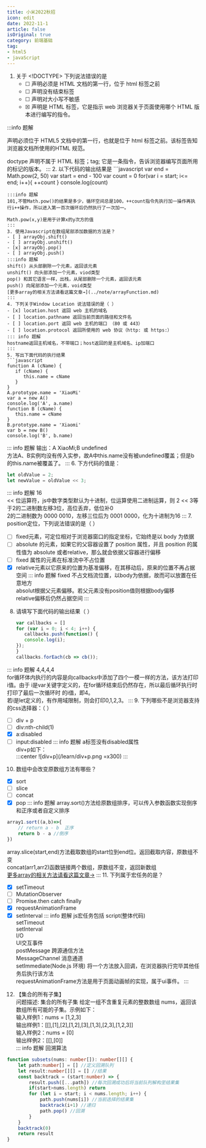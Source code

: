 ```yaml
---
title: 小米2022秋招
icon: edit
date: 2022-11-1
article: false
isOriginal: true
category: 前端基础
tag:
- html5
- javaScript
---
```


1. 关于 <!DOCTYPE> 下列说法错误的是
   - [ ] <!DOCTYPE> 声明必须是 HTML 文档的第一行，位于 html 标签之前
   - [ ] <!DOCTYPE> 声明没有结束标签 
   - [ ] <!DOCTYPE> 声明对大小写不敏感
   - [x] <!DOCTYPE> 声明是 HTML 标签，它是指示 web 浏览器关于页面使用哪个 HTML 版本进行编写的指令。
:::info 题解
<!DOCTYPE> 声明必须位于 HTML5 文档中的第一行，也就是位于 html 标签之前。该标签告知浏览器文档所使用的HTML 规范。

doctype 声明不属于 HTML 标签；tag; 它是一条指令，告诉浏览器编写页面所用的标记的版本。
:::
2. 以下代码的输出结果是
    ```javascript
    var end = Math.pow(2, 50)
    var start = end - 100
    var count = 0
    for(var i = start; i<= end; i++){
        ++count
    }
    console.log(count)
   ```
:::info 题解
101,不管Math.pow()的结果是多少，循环空间总是100，++count指令先执行加一操作再执行i++操作，所以进入第一百次循环后仍然执行了一次加一。

Math.pow(x,y)是用于计算x的y次方的值
:::
3. 使用Javascript在数组尾部添加数据的方法是？
   - [ ] arrayObj.shift()
   - [ ] arrayObj.unshift()
   - [x] arrayObj.pop()
   - [ ] arrayObj.push()
:::info 题解
shift() 从头部删除一个元素，返回该元素  
unshift() 向头部添加一个元素，viod类型  
pop() 和其它语言一样，出栈，从尾部删除一个元素，返回该元素  
push() 向尾部添加一个元素，void类型  
[更多array的相关方法请看这篇文章→](../note/arrayFunction.md)
::: 
4. 下列关于Window Location 说法错误的是（ ）
   - [x] location.host 返回 web 主机的域名
   - [ ] location.pathname 返回当前页面的路径和文件名
   - [ ] location.port 返回 web 主机的端口 （80 或 443）
   - [ ] location.protocol 返回所使用的 web 协议（http: 或 https:）
::: info 题解
hostname返回主机域名，不带端口；host返回的是主机域名、ip加端口
:::
5. 写出下面代码的执行结果
   ```javascript
   function A (cName) {
      if (cName) {
         this.name = cName
      }
   }
   A.prototype.name = 'XiaoMi'
   var a = new A()
   console.log('A', a.name)
   function B (cName) {
      this.name = cName
   }
   B.prototype.name = 'Xiaomi'
   var b = new B()
   console.log('B', b.name)
   ````
::: info 题解
输出：A XiaoMi;B undefined  
方法A、B实例均没有传入实参，故A中this.name没有被undefined覆盖；但是b的this.name被覆盖了。
:::
6. 下方代码的值是：
   ```javascript
   let oldValue = 2; 
   let newValue = oldValue << 3;
   ```
::: info 题解
16  
<< 位运算符，js中数字类型默认为十进制，位运算使用二进制运算，则 2 << 3等于2的二进制数左移3位，高位丢弃，低位补0  
2的二进制数为 0000 0010，左移三位后为 0001 0000，化为十进制为16
:::
7. position定位，下列说法错误的是（ ）
   - [ ] fixed元素，可定位相对于浏览器窗口的指定坐标，它始终是以 body 为依据
   - [ ] absolute 的元素，如果它的父容器设置了 position 属性，并且 position 的属性值为 absolute 或者relative，那么就会依据父容器进行偏移
   - [ ] fixed 属性的元素在标准流中不占位置
   - [x] relative元素以它原来的位置为基准偏移，在其移动后，原来的位置不再占据空间
::: info 题解 
fixed 不占文档流位置，以body为依据，故而可以放置在任意地方  
absolut根据父元素偏移。若父元素没有position值则根据body偏移  
relative偏移后仍然占据空间
:::
8. 请填写下面代码的输出结果（ ）
   ```javascript
   var callbacks = []
   for (var i = 0; i < 4; i++) {
      callbacks.push(function() {
      console.log(i);
   });
   }
   callbacks.forEach(cb => cb());
   ```
::: info 题解 
4,4,4,4  
for循环体内执行的内容是向callbacks中添加了四个一模一样的方法，该方法打印i值。由于
i是var关键字定义的，在for循环结束后仍然存在，所以最后循环执行时打印了最后一次循环时
的i值，即4。  
若i是let定义的，有作用域限制，则会打印0,1,2,3。
:::
9. 下列哪些不是浏览器支持的css选择器：（ ）
   - [ ] div + p
   - [ ] div:nth-child(1)
   - [x] a:disabled
   - [ ] input:disabled
::: info 题解
a标签没有disabled属性  
div+p如下：  
:::center
![div+p](/learn/div+p.png =x300)
:::
10. 数组中会改变原数组方法有哪些？
   - [x] sort
   - [ ] slice
   - [ ] concat
   - [x] pop
::: info 题解
array.sort()方法给原数组排序，可以传入参数函数实现倒序和正序或者自定义排序
```javascript
array1.sort((a,b)=>{
    // return a - b  正序
    return b - a //倒序
})
```
array.slice(start,end)方法截取数组的start位到end位。返回截取内容，原数组不变  
concat(arr1,arr2)函数链接两个数组，原数组不变，返回新数组  
[更多array的相关方法请看这篇文章→](../note/arrayFunction.md)
:::
11. 下列属于宏任务的是？
   - [x] setTimeout
   - [ ] MutationObserver
   - [ ] Promise.then catch finally
   - [x] requestAnimationFrame
   - [x] setInterval
::: info 题解
js宏任务包括
script(整体代码)  
setTimeout  
setInterval  
I/O  
UI交互事件  
postMessage 跨源通信方法  
MessageChannel 消息通道  
setImmediate(Node.js 环境) 将一个方法放入回调，在浏览器执行完毕其他任务后执行该方法  
requestAnimationFrame方法是用于页面动画帧的实现，属于ui事件。
:::
12. 【集合的所有子集】  
    问题描述: 集合的所有子集 给定一组不含重复元素的整数数组 nums，返回该数组所有可能的子集。示例如下：  
    输入样例1：nums = [1,2,3]  
    输出样例1：[[],[1],[2],[1,2],[3],[1,3],[2,3],[1,2,3]]  
    输入样例2：nums = [0]  
    输出样例2：[[],[0]]  
::: info 题解
回溯算法
```typescript
function subsets(nums: number[]): number[][] {
    let path:number[] = [] //定义回溯队列
    let result:number[][] = [] //结果
    const backtrack = (start:number) => {
        result.push([...path]) //每次回溯成功后将当前队列解构至结果集
        if(start>nums.length) return
        for (let i = start; i < nums.length; i++) {
            path.push(nums[i]) //当前选择的结果集
            backtrack(i+1) //递归
            path.pop() //回溯
        }
    }
    backtrack(0)
    return result
}
```